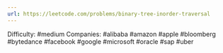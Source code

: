 ```yaml
---
url: https://leetcode.com/problems/binary-tree-inorder-traversal
---
```


Difficulty: #medium
Companies: #alibaba #amazon #apple #bloomberg #bytedance #facebook #google #microsoft #oracle #sap #uber